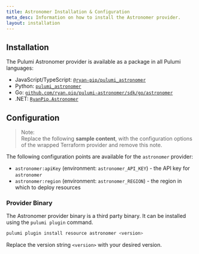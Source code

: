 ```yaml
---
title: Astronomer Installation & Configuration
meta_desc: Information on how to install the Astronomer provider.
layout: installation
---
```


## Installation

The Pulumi Astronomer provider is available as a package in all Pulumi languages:

* JavaScript/TypeScript: [`@ryan-pip/pulumi_astronomer`](https://www.npmjs.com/package/@ryan-pip/pulumi_astronomer)
* Python: [`pulumi_astronomer`](https://pypi.org/project/pulumi_astronomer/)
* Go: [`github.com/ryan.pip/pulumi-astronomer/sdk/go/astronomer`](https://pkg.go.dev/github.com/ryan.pip/pulumi-astronomer/sdk/go/astronomer)
* .NET: [`RyanPip.Astronomer`](https://www.nuget.org/packages/RyanPip.Astronomer)


## Configuration

> Note:  
> Replace the following **sample content**, with the configuration options
> of the wrapped Terraform provider and remove this note.

The following configuration points are available for the `astronomer` provider:

- `astronomer:apiKey` (environment: `astronomer_API_KEY`) - the API key for `astronomer`
- `astronomer:region` (environment: `astronomer_REGION`) - the region in which to deploy resources

### Provider Binary

The Astronomer provider binary is a third party binary. It can be installed using the `pulumi plugin` command.

```bash
pulumi plugin install resource astronomer <version>
```

Replace the version string `<version>` with your desired version.
